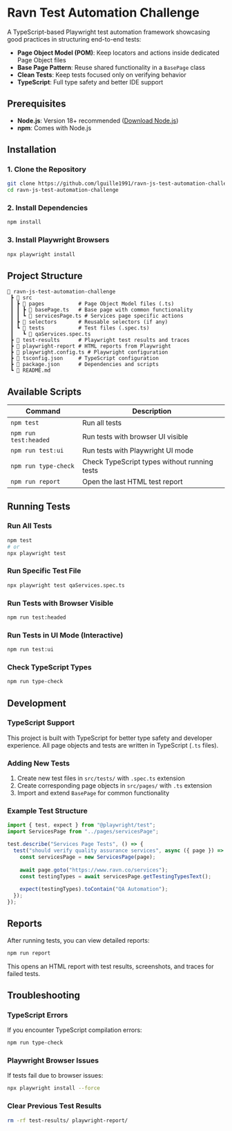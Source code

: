 # Ravn Test Automation Challenge

A TypeScript-based Playwright test automation framework showcasing good practices in structuring end-to-end tests:
- **Page Object Model (POM)**: Keep locators and actions inside dedicated Page Object files
- **Base Page Pattern**: Reuse shared functionality in a `BasePage` class
- **Clean Tests**: Keep tests focused only on verifying behavior
- **TypeScript**: Full type safety and better IDE support

## Prerequisites

- **Node.js**: Version 18+ recommended ([Download Node.js](https://nodejs.org/))
- **npm**: Comes with Node.js

## Installation

### 1. Clone the Repository

```bash
git clone https://github.com/lguille1991/ravn-js-test-automation-challenge.git
cd ravn-js-test-automation-challenge
```

### 2. Install Dependencies

```bash
npm install
```

### 3. Install Playwright Browsers

```bash
npx playwright install
```

## Project Structure

```
📂 ravn-js-test-automation-challenge
 ┣ 📂 src
 ┃ ┣ 📂 pages           # Page Object Model files (.ts)
 ┃ ┃ ┣ 📄 basePage.ts   # Base page with common functionality
 ┃ ┃ ┗ 📄 servicesPage.ts # Services page specific actions
 ┃ ┣ 📂 selectors       # Reusable selectors (if any)
 ┃ ┗ 📂 tests           # Test files (.spec.ts)
 ┃   ┗ 📄 qaServices.spec.ts
 ┣ 📂 test-results      # Playwright test results and traces
 ┣ 📂 playwright-report # HTML reports from Playwright
 ┣ 📄 playwright.config.ts # Playwright configuration
 ┣ 📄 tsconfig.json     # TypeScript configuration
 ┣ 📄 package.json      # Dependencies and scripts
 ┗ 📄 README.md
```

## Available Scripts

| Command | Description |
|---------|-------------|
| `npm test` | Run all tests |
| `npm run test:headed` | Run tests with browser UI visible |
| `npm run test:ui` | Run tests with Playwright UI mode |
| `npm run type-check` | Check TypeScript types without running tests |
| `npm run report` | Open the last HTML test report |

## Running Tests

### Run All Tests
```bash
npm test
# or
npx playwright test
```

### Run Specific Test File
```bash
npx playwright test qaServices.spec.ts
```

### Run Tests with Browser Visible
```bash
npm run test:headed
```

### Run Tests in UI Mode (Interactive)
```bash
npm run test:ui
```

### Check TypeScript Types
```bash
npm run type-check
```

## Development

### TypeScript Support
This project is built with TypeScript for better type safety and developer experience. All page objects and tests are written in TypeScript (`.ts` files).

### Adding New Tests
1. Create new test files in `src/tests/` with `.spec.ts` extension
2. Create corresponding page objects in `src/pages/` with `.ts` extension
3. Import and extend `BasePage` for common functionality

### Example Test Structure
```typescript
import { test, expect } from "@playwright/test";
import ServicesPage from "../pages/servicesPage";

test.describe("Services Page Tests", () => {
  test("should verify quality assurance services", async ({ page }) => {
    const servicesPage = new ServicesPage(page);
    
    await page.goto("https://www.ravn.co/services");
    const testingTypes = await servicesPage.getTestingTypesText();
    
    expect(testingTypes).toContain("QA Automation");
  });
});
```

## Reports

After running tests, you can view detailed reports:

```bash
npm run report
```

This opens an HTML report with test results, screenshots, and traces for failed tests.

## Troubleshooting

### TypeScript Errors
If you encounter TypeScript compilation errors:
```bash
npm run type-check
```

### Playwright Browser Issues
If tests fail due to browser issues:
```bash
npx playwright install --force
```

### Clear Previous Test Results
```bash
rm -rf test-results/ playwright-report/
```